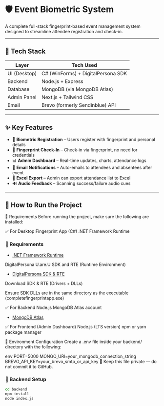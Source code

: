 # 🛡️ Event Biometric System

A complete full-stack fingerprint-based event management system designed to streamline attendee registration and check-in.

---

## 🚀 Tech Stack

| Layer       | Tech Used                                     |
|-------------|-----------------------------------------------|
| UI (Desktop) | C# (WinForms) + DigitalPersona SDK            |
| Backend     | Node.js + Express                             |
| Database    | MongoDB (via MongoDB Atlas)                   |
| Admin Panel | Next.js + Tailwind CSS                        |
| Email       | Brevo (formerly Sendinblue) API               |

---

## ✨ Key Features

- 🔐 **Biometric Registration** – Users register with fingerprint and personal details  
- 🧾 **Fingerprint Check-In** – Check-in via fingerprint, no need for credentials  
- 📊 **Admin Dashboard** – Real-time updates, charts, attendance logs  
- 📧 **Email Notifications** – Auto-emails to attendees and absentees after event  
- 📁 **Excel Export** – Admin can export attendance list to Excel  
- 🔊 **Audio Feedback** – Scanning success/failure audio cues  

---

## 🧰 How to Run the Project
🔧 Requirements
Before running the project, make sure the following are installed:

✅ For Desktop Fingerprint App (C#)
.NET Framework Runtime
### 🔗 Requirements

- [.NET Framework Runtime](https://dotnet.microsoft.com/en-us/download/dotnet-framework)

DigitalPersona U.are.U SDK and RTE (Runtime Environment)
- [DigitalPersona SDK & RTE](SDK.zip)

Download SDK & RTE (Drivers + DLLs)

Ensure SDK DLLs are in the same directory as the executable (completefingerprintapp.exe)

✅ For Backend
Node.js
MongoDB Atlas account
- [MongoDB Atlas](https://www.mongodb.com/cloud/atlas)

✅ For Frontend (Admin Dashboard)
Node.js (LTS version)
npm or yarn package manager

🧪 Environment Configuration
Create a .env file inside your backend/ directory with the following:

env
PORT=5000
MONGO_URI=your_mongodb_connection_string
BREVO_API_KEY=your_brevo_smtp_or_api_key
🔐 Keep this file private — do not commit it to GitHub.

### 🔧 Backend Setup

```bash
cd backend
npm install
node index.js
